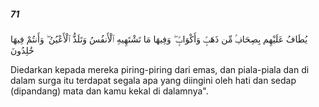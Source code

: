 ##### 71

<span class="ayah">يُطَافُ عَلَيْهِم بِصِحَافٍۢ مِّن ذَهَبٍۢ وَأَكْوَابٍۢ ۖ وَفِيهَا مَا تَشْتَهِيهِ ٱلْأَنفُسُ وَتَلَذُّ ٱلْأَعْيُنُ ۖ وَأَنتُمْ فِيهَا خَٰلِدُونَ</span>

<span class="ayah_translation">Diedarkan kepada mereka piring-piring dari emas, dan piala-piala dan di dalam surga itu terdapat segala apa yang diingini oleh hati dan sedap (dipandang) mata dan kamu kekal di dalamnya".</span>
